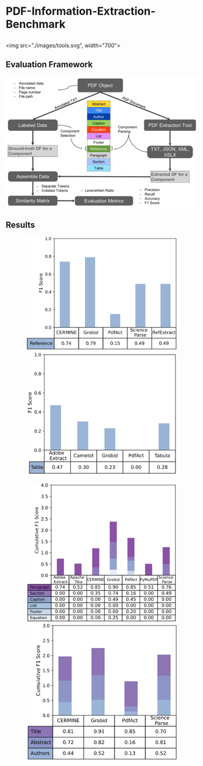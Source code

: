 # PDF-Information-Extraction-Benchmark

<!---
## Related Work
![Alt text](./images/rel2.svg)
<img src="./images/rel1.svg">
-->

##
<img src="./images/tools.svg", width="700">

## Evaluation Framework
<img src="./images/EvaluationModel (1).jpg" width="700">

## Results
<p float="left" align="center">
          <img src="./images/ref (2).svg", width="400"/>
          <img src="./images/table (2).svg" width="400"/>
</p>
<p float="left" align="center">
<img src="./images/general (2).svg" width="400"/>
<img src="./images/meta (2).svg" width="400"/>
</p>

